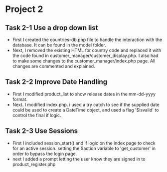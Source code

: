 # Project 2

## Task 2-1 Use a drop down list
- First I created the countries-db.php file to handle the interaction with the database. It can be found in the model folder.
- Next, I removed the existing HTML for country code and replaced it with the code found in customer_manager/customer_display.php.
I also had to make some changes to the customer_manager/index.php page. All changes are commented and explained.

## Task 2-2 Improve Date Handling
- First I modified product_list to show release dates in the mm-dd-yyyy format.
- Next. I modified index.php. i used a try catch to see if the supplied date could be used to create a DateTime object, 
and used a flag '$isvalid' to control the final if logic.

## Task 2-3 Use Sessions
- First I included session_start() and if logic on the index page to check for an active session. setting the $action
variable to 'get_customer' in order to bypass the login page.
- next I added a prompt letting the user know they are signed in to product_register.php